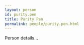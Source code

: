 ```yaml
---
layout: person
id: purity.pen
title: Purity Pen
permalink: people/purity.pen.html
---
```


Person details...